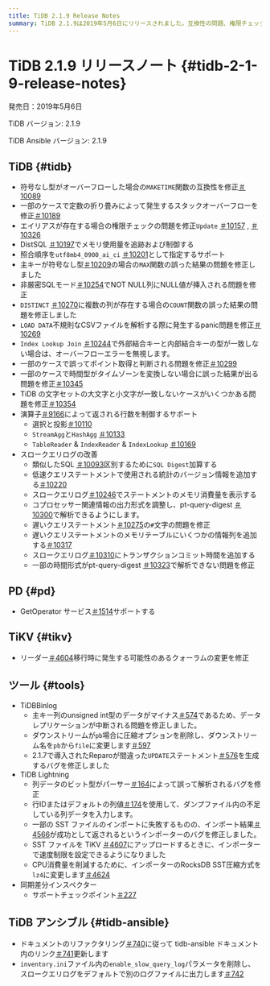 ```yaml
---
title: TiDB 2.1.9 Release Notes
summary: TiDB 2.1.9は2019年5月6日にリリースされました。互換性の問題、権限チェックの問題、誤った結果の問題など、さまざまなバグ修正と改善が含まれています。また、スロークエリログの改善と、演算子によって返される行数を制御するためのサポートも含まれています。さらに、PD、TiKV、TiDB Binlog、 TiDB Lightning、sync-diff-inspectorも更新されています。TiDB Ansibleも更新され、ドキュメントへのリンクとパラメータの削除が追加されました。
---
```


# TiDB 2.1.9 リリースノート {#tidb-2-1-9-release-notes}

発売日：2019年5月6日

TiDB バージョン: 2.1.9

TiDB Ansible バージョン: 2.1.9

## TiDB {#tidb}

-   符号なし型がオーバーフローした場合の`MAKETIME`関数の互換性を修正[＃10089](https://github.com/pingcap/tidb/pull/10089)
-   一部のケースで定数の折り畳みによって発生するスタックオーバーフローを修正[＃10189](https://github.com/pingcap/tidb/pull/10189)
-   エイリアスが存在する場合の権限チェックの問題を修正`Update` [＃10157](https://github.com/pingcap/tidb/pull/10157) , [＃10326](https://github.com/pingcap/tidb/pull/10326)
-   DistSQL [＃10197](https://github.com/pingcap/tidb/pull/10197)でメモリ使用量を追跡および制御する
-   照合順序を`utf8mb4_0900_ai_ci` [＃10201](https://github.com/pingcap/tidb/pull/10201)として指定するサポート
-   主キーが符号なし型[＃10209](https://github.com/pingcap/tidb/pull/10209)の場合の`MAX`関数の誤った結果の問題を修正しました
-   非厳密SQLモード[＃10254](https://github.com/pingcap/tidb/pull/10254)でNOT NULL列にNULL値が挿入される問題を修正
-   `DISTINCT` [＃10270](https://github.com/pingcap/tidb/pull/10270)に複数の列が存在する場合の`COUNT`関数の誤った結果の問題を修正しました
-   `LOAD DATA`不規則なCSVファイルを解析する際に発生するpanic問題を修正[＃10269](https://github.com/pingcap/tidb/pull/10269)
-   `Index Lookup Join` [＃10244](https://github.com/pingcap/tidb/pull/10244)で外部結合キーと内部結合キーの型が一致しない場合は、オーバーフローエラーを無視します。
-   一部のケースで誤ってポイント取得と判断される問題を修正[＃10299](https://github.com/pingcap/tidb/pull/10299)
-   一部のケースで時間型がタイムゾーンを変換しない場合に誤った結果が出る問題を修正[＃10345](https://github.com/pingcap/tidb/pull/10345)
-   TiDB の文字セットの大文字と小文字が一致しないケースがいくつかある問題を修正[＃10354](https://github.com/pingcap/tidb/pull/10354)
-   演算子[＃9166](https://github.com/pingcap/tidb/issues/9166)によって返される行数を制御するサポート
    -   選択と投影[＃10110](https://github.com/pingcap/tidb/pull/10110)
    -   `StreamAgg`と`HashAgg` [＃10133](https://github.com/pingcap/tidb/pull/10133)
    -   `TableReader` &amp; `IndexReader` &amp; `IndexLookup` [＃10169](https://github.com/pingcap/tidb/pull/10169)
-   スロークエリログの改善
    -   類似したSQL [＃10093](https://github.com/pingcap/tidb/pull/10093)区別するために`SQL Digest`加算する
    -   低速クエリステートメントで使用される統計のバージョン情報を追加する[＃10220](https://github.com/pingcap/tidb/pull/10220)
    -   スロークエリログ[＃10246](https://github.com/pingcap/tidb/pull/10246)でステートメントのメモリ消費量を表示する
    -   コプロセッサー関連情報の出力形式を調整し、pt-query-digest [＃10300](https://github.com/pingcap/tidb/pull/10300)で解析できるようにします。
    -   遅いクエリステートメント[＃10275](https://github.com/pingcap/tidb/pull/10275)の`#`文字の問題を修正
    -   遅いクエリステートメントのメモリテーブルにいくつかの情報列を追加する[＃10317](https://github.com/pingcap/tidb/pull/10317)
    -   スロークエリログ[＃10310](https://github.com/pingcap/tidb/pull/10310)にトランザクションコミット時間を追加する
    -   一部の時間形式がpt-query-digest [＃10323](https://github.com/pingcap/tidb/pull/10323)で解析できない問題を修正

## PD {#pd}

-   GetOperator サービス[＃1514](https://github.com/pingcap/pd/pull/1514)サポートする

## TiKV {#tikv}

-   リーダー[＃4604](https://github.com/tikv/tikv/pull/4604)移行時に発生する可能性のあるクォーラムの変更を修正

## ツール {#tools}

-   TiDBBinlog
    -   主キー列のunsigned int型のデータがマイナス[＃574](https://github.com/pingcap/tidb-binlog/pull/574)であるため、データレプリケーションが中断される問題を修正しました。
    -   ダウンストリームが`pb`場合に圧縮オプションを削除し、ダウンストリーム名を`pb`から`file`に変更します[＃597](https://github.com/pingcap/tidb-binlog/pull/575)
    -   2.1.7で導入されたReparoが間違った`UPDATE`ステートメント[＃576](https://github.com/pingcap/tidb-binlog/pull/576)を生成するバグを修正しました
-   TiDB Lightning
    -   列データのビット型がパーサー[＃164](https://github.com/pingcap/tidb-lightning/pull/164)によって誤って解析されるバグを修正
    -   行IDまたはデフォルトの列値[＃174](https://github.com/pingcap/tidb-lightning/pull/174)を使用して、ダンプファイル内の不足している列データを入力します。
    -   一部の SST ファイルのインポートに失敗するものの、インポート結果[＃4566](https://github.com/tikv/tikv/pull/4566)が成功として返されるというインポーターのバグを修正しました。
    -   SST ファイルを TiKV [＃4607](https://github.com/tikv/tikv/pull/4607)にアップロードするときに、インポーターで速度制限を設定できるようになりました
    -   CPU消費量を削減するために、インポーターのRocksDB SST圧縮方式を`lz4`に変更します[＃4624](https://github.com/tikv/tikv/pull/4624)
-   同期差分インスペクター
    -   サポートチェックポイント[＃227](https://github.com/pingcap/tidb-tools/pull/227)

## TiDB アンシブル {#tidb-ansible}

-   ドキュメントのリファクタリング[＃740](https://github.com/pingcap/tidb-ansible/pull/740)に従って tidb-ansible ドキュメント内のリンク[＃741](https://github.com/pingcap/tidb-ansible/pull/741)更新します
-   `inventory.ini`ファイル内の`enable_slow_query_log`パラメータを削除し、スロークエリログをデフォルトで別のログファイルに出力します[＃742](https://github.com/pingcap/tidb-ansible/pull/742)
